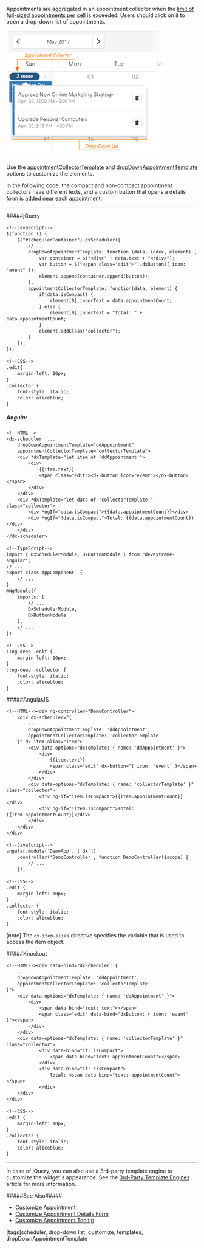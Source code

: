 Appointments are aggregated in an appointment collector when the [limit of full-sized appointments per cell](/api-reference/10%20UI%20Widgets/dxScheduler/1%20Configuration/maxAppointmentsPerCell.md '/Documentation/ApiReference/UI_Widgets/dxScheduler/Configuration/#maxAppointmentsPerCell') is exceeded. Users should click on it to open a drop-down list of appointments. 

![Scheduler Appointment Collector and Drop-Down List](/images/UiWidgets/Scheduler_Appointment_Collector_and_Drop-Down_List.png)

Use the [appointmentCollectorTemplate](/api-reference/10%20UI%20Widgets/dxScheduler/1%20Configuration/appointmentCollectorTemplate.md '/Documentation/ApiReference/UI_Widgets/dxScheduler/Configuration/#appointmentCollectorTemplate') and [dropDownAppointmentTemplate](/api-reference/10%20UI%20Widgets/dxScheduler/1%20Configuration/dropDownAppointmentTemplate.md '/Documentation/ApiReference/UI_Widgets/dxScheduler/Configuration/#dropDownAppointmentTemplate') options to customize the elements. 

In the following code, the compact and non-compact appointment collectors have different texts, and a custom button that opens a details form is added near each appointment:

---
#####jQuery

    <!--JavaScript-->
    $(function () {
        $("#schedulerContainer").dxScheduler({
            // ...
            dropDownAppointmentTemplate: function (data, index, element) {
                var container = $("<div>" + data.text + "</div>");
                var button = $("<span class='edit'>").dxButton({ icon: "event" });
                element.append(container.append(button));
            },
            appointmentCollectorTemplate: function(data, element) {
                if(data.isCompact) {
                    element[0].innerText = data.appointmentCount;
                } else {
                    element[0].innerText = "Total: " + data.appointmentCount;
                }
                element.addClass("collector");
            }
        });
    });

    <!--CSS-->
    .edit{
        margin-left: 10px;
    }
    .collector {
        font-style: italic;
        color: aliceblue;
    }

##### Angular

    <!--HTML-->
    <dx-scheduler  ...
        dropDownAppointmentTemplate="ddAppointment"
        appointmentCollectorTemplate="collectorTemplate">
        <div *dxTemplate="let item of 'ddAppointment'">
            <div>
                {{item.text}}
                <span class="edit"><dx-button icon="event"></dx-button></span>
            </div>
        </div>
        <div *dxTemplate="let data of 'collectorTemplate'" class="collector">
            <div *ngIf="data.isCompact">{{data.appointmentCount}}</div>
            <div *ngIf="!data.isCompact">Total: {{data.appointmentCount}}</div>
        </div>
    </dx-scheduler>

    <!--TypeScript-->
    import { DxSchedulerModule, DxButtonModule } from "devextreme-angular";
    // ...
    export class AppComponent  {
        // ...
    }
    @NgModule({
        imports: [
            // ...
            DxSchedulerModule,
            DxButtonModule
        ],
        // ...
    })

    <!--CSS-->
    ::ng-deep .edit {
        margin-left: 10px;
    }
    ::ng-deep .collector {
        font-style: italic;
        color: aliceblue;
    }

#####AngularJS

    <!--HTML--><div ng-controller="DemoController">
        <div dx-scheduler="{
            ...
            dropDownAppointmentTemplate: 'ddAppointment',
            appointmentCollectorTemplate: 'collectorTemplate'
        }" dx-item-alias="item">
            <div data-options="dxTemplate: { name: 'ddAppointment' }">
                <div>
                    {{item.text}}
                    <span class="edit" dx-button="{ icon: 'event' }</span>
                </div>
            </div>
            <div data-options="dxTemplate: { name: 'collectorTemplate' }" class="collector">
                <div ng-if="item.isCompact">{{item.appointmentCount}}</div>
                <div ng-if="!item.isCompact">Total: {{item.appointmentCount}}</div>
            </div>
        </div>
    </div>

    <!--JavaScript-->
    angular.module('DemoApp', ['dx'])
        .controller('DemoController', function DemoController($scope) {
            // ...
        });

    <!--CSS-->
    .edit {
        margin-left: 10px;
    }
    .collector {
        font-style: italic;
        color: aliceblue;
    }

[note] The `dx-item-alias` directive specifies the variable that is used to access the item object.

#####Knockout

    <!--HTML--><div data-bind="dxScheduler: {
        ...
        dropDownAppointmentTemplate: 'ddAppointment',
        appointmentCollectorTemplate: 'collectorTemplate'
    }">
        <div data-options="dxTemplate: { name: 'ddAppointment' }">
            <div>
                <span data-bind="text: text"></span>
                <span class="edit" data-bind="dxButton: { icon: 'event' }"></span>
            </div>
        </div>
        <div data-options="dxTemplate: { name: 'collectorTemplate' }" class="collector">
                <div data-bind="if: isCompact">
                    <span data-bind="text: appointmentCount"></span>
                </div>
                <div data-bind="if: !isCompact">
                    Total: <span data-bind="text: appointmentCount"></span>
                </div>
        </div>
    </div>

    <!--CSS-->
    .edit {
        margin-left: 10px;
    }
    .collector {
        font-style: italic;
        color: aliceblue;
    }

---

In case of jQuery, you can also use a 3rd-party template engine to customize the widget's appearance. See the [3rd-Party Template Engines](/concepts/05%20Widgets/zz%20Common/30%20Templates/30%203rd-Party%20Template%20Engines.md '/Documentation/Guide/Widgets/Common/Templates/#3rd-Party_Template_Engines') article for more information.

#####See Also#####
- [Customize Appointment](/concepts/05%20Widgets/Scheduler/030%20Appointments/050%20Customize%20Appointment.md '/Documentation/Guide/Widgets/Scheduler/Appointments/Customize_Appointment/')
- [Customize Appointment Details Form](/concepts/05%20Widgets/Scheduler/030%20Appointments/070%20Customize%20Appointment%20Details%20Form.md '/Documentation/Guide/Widgets/Scheduler/Appointments/Customize_Appointment_Details_Form/')
- [Customize Appointment Tooltip](/concepts/05%20Widgets/Scheduler/030%20Appointments/060%20Customize%20Appointment%20Tooltip.md '/Documentation/Guide/Widgets/Scheduler/Appointments/Customize_Appointment_Tooltip/')

[tags]scheduler, drop-down list, customize, templates, dropDownAppointmentTemplate
